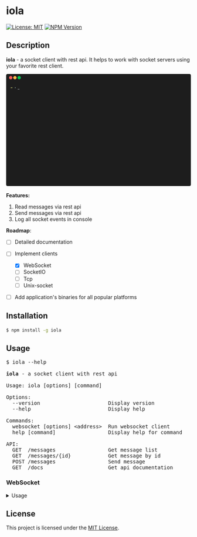# iola

[![License: MIT](https://img.shields.io/github/license/pvarentsov/iola)](https://github.com/pvarentsov/iola/blob/main/LICENSE)
[![NPM Version](https://img.shields.io/npm/v/iola.svg)](https://www.npmjs.com/package/iola)

## Description

**iola** - a socket client with rest api. It helps to work with socket servers using your favorite rest client.

<p align="center"> 
  <img src="./demo/iola-demo.gif">
</p>

**Features:**

1. Read messages via rest api
2. Send messages via rest api
3. Log all socket events in console

**Roadmap**:
- [ ] Detailed documentation
- [ ] Implement clients
  - [x] WebSocket
  - [ ] SocketIO
  - [ ] Tcp
  - [ ] Unix-socket
- [ ] Add application's binaries for all popular platforms


## Installation
```bash
$ npm install -g iola
```
## Usage

<pre>
$ iola --help

<b>iola</b> - a socket client with rest api

Usage: iola [options] [command]

Options:
  --version                      Display version
  --help                         Display help

Commands:
  websocket [options] &lt;address>  Run websocket client
  help [command]                 Display help for command

API:
  GET  /messages                 Get message list
  GET  /messages/{id}            Get message by id
  POST /messages                 Send message 
  GET  /docs                     Get api documentation
</pre>

### WebSocket

<details>
<summary>
Usage
</summary>
<pre>
$ iola help websocket

Usage: iola websocket [options] &lt;address>

Run websocket client

Options:
  -ap, --api-port <port>          Set api port (default: "3000")
  -ah, --api-host &lt;host>          Set api host (default: "127.0.0.1")
  -rt, --reply-timeout &lt;timeout>  Set reply timeout in ms (default: "2000")
  -ne, --no-emoji                 Disable emoji
  -h, --help                      Display help

Examples:
  iola websocket ws://127.0.0.1:8080
  iola websocket ws://127.0.0.1:8080 --reply-timeout 3000 --no-emoji
</pre>
</details>

## License

This project is licensed under the [MIT License](https://github.com/pvarentsov/iola/blob/main/LICENSE).
